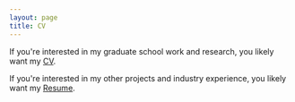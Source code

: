 ```yaml
---
layout: page
title: CV
---
```


If you're interested in my graduate school work and research, you likely want my [CV](/AndrePOliveiraCV.pdf).

If you're interested in my other projects and industry experience, you likely want my [Resume](/AndrePOliveiraResume.pdf).
